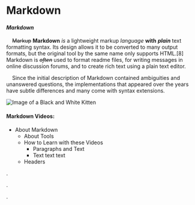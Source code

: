 # Markdown

#### *Markdown*
&nbsp;&nbsp;&nbsp;&nbsp;~~Markup~~ __Markdown__ _is_ a lightweight markup *language* **with** *__plain__* text formatting syntax. Its design allows it to be converted to many output formats, but the original tool by the same name only supports HTML.[8] Markdown is *~~often~~* used to format readme files, for writing messages in online discussion forums, and to create rich text using a plain text editor.

&nbsp;&nbsp;&nbsp;&nbsp;Since the initial description of Markdown contained ambiguities and unanswered questions, the implementations that appeared over the years have subtle differences and many come with syntax extensions.


![Image of a Black and White Kitten](https://raw.githubusercontent.com/webcraftie/Markdown/master/images/kitten.png "What a cute kitten!")

#### Markdown Videos:  
* About Markdown  
  * About Tools  
  * How to Learn with these Videos  
    * Paragraphs and Text 
    * Text text text 
  * Headers  





.

.

.
